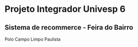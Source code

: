 # Projeto Integrador Univesp 6

## Sistema de recommerce - Feira do Bairro

Polo Campo Limpo Paulista
